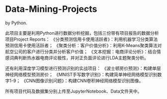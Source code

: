 # Data-Mining-Projects
by Python.

此项目主要是利用Python进行数据分析挖掘，包括三份带有项目报告的数据分析项目Project Reports：
  《分类预测信用卡使用活跃者》：利用机器学习分类算法预测信用卡使用活跃者；
  《聚类分析：客户价值分析》：利用K-Means聚类算法对航空公司的客户进行分类并分析客户价值；
  《文本挖掘：电商评论分析》：结合情感词典判断热水器电商评论极性，并对正负面评论进行LDA主题聚类分析。

还有利用深度学习模型进行预测识别的实战项目：
  《波士顿房价预测》：构建单层神经网络模型预测房价；
  《MNIST手写数字识别》：构建简单神经网络模型识别数字1-9；
  《CNN图像识别问题》：构建CNN卷积神经网络模型识别图像。

所有项目代码及数据集分别上传至JupyterNotebook、Data文件夹中。
